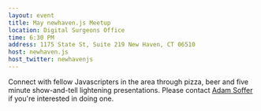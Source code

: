 ```yaml
---
layout: event
title: May newhaven.js Meetup
location: Digital Surgeons Office
time: 6:30 PM
address: 1175 State St, Suite 219 New Haven, CT 06510
host: newhaven.js
host_twitter: newhavenjs
---
```

Connect with fellow Javascripters in the area through pizza, beer and five minute show-and-tell lightening presentations. Please contact <a href="mailto:adam.soffer@digitalsurgeons.com">Adam Soffer</a> if you're interested in doing one.